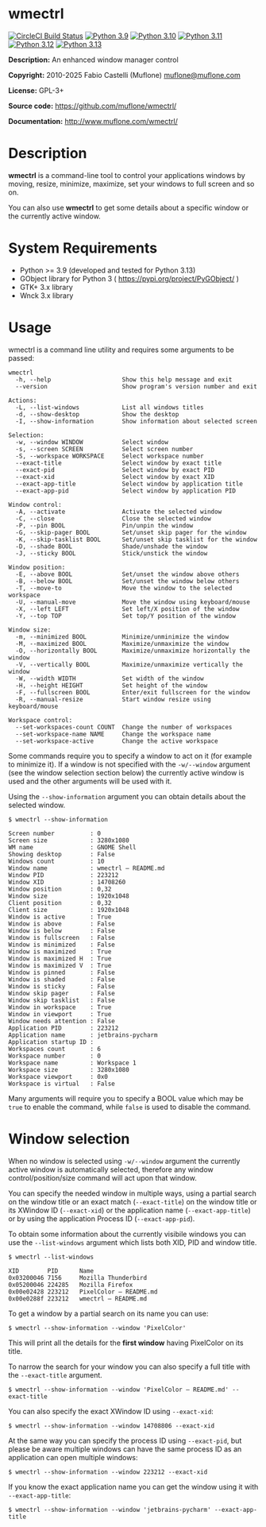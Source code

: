 # wmectrl

[![CircleCI Build Status](https://img.shields.io/circleci/project/github/muflone/wmectrl/master.svg)](https://circleci.com/gh/muflone/wmectrl)
[![Python 3.9](https://github.com/muflone/wmectrl/actions/workflows/python-3.9.yml/badge.svg)](https://github.com/muflone/wmectrl/actions/workflows/python-3.9.yml)
[![Python 3.10](https://github.com/muflone/wmectrl/actions/workflows/python-3.10.yml/badge.svg)](https://github.com/muflone/wmectrl/actions/workflows/python-3.10.yml)
[![Python 3.11](https://github.com/muflone/wmectrl/actions/workflows/python-3.11.yml/badge.svg)](https://github.com/muflone/wmectrl/actions/workflows/python-3.11.yml)
[![Python 3.12](https://github.com/muflone/wmectrl/actions/workflows/python-3.12.yml/badge.svg)](https://github.com/muflone/wmectrl/actions/workflows/python-3.12.yml)
[![Python 3.13](https://github.com/muflone/wmectrl/actions/workflows/python-3.13.yml/badge.svg)](https://github.com/muflone/wmectrl/actions/workflows/python-3.13.yml)

**Description:** An enhanced window manager control

**Copyright:** 2010-2025 Fabio Castelli (Muflone) <muflone@muflone.com>

**License:** GPL-3+

**Source code:** https://github.com/muflone/wmectrl/

**Documentation:** http://www.muflone.com/wmectrl/

# Description

**wmectrl** is a command-line tool to control your applications windows by
moving, resize, minimize, maximize, set your windows to full screen and so on.

You can also use **wmectrl** to get some details about a specific window or
the currently active window.

# System Requirements

* Python >= 3.9 (developed and tested for Python 3.13)
* GObject library for Python 3 ( https://pypi.org/project/PyGObject/ )
* GTK+ 3.x library
* Wnck 3.x library

# Usage

wmectrl is a command line utility and requires some arguments to be passed:

```
wmectrl
  -h, --help                    Show this help message and exit
  --version                     Show program's version number and exit

Actions:
  -L, --list-windows            List all windows titles
  -d, --show-desktop            Show the desktop
  -I, --show-information        Show information about selected screen

Selection:
  -w, --window WINDOW           Select window
  -s, --screen SCREEN           Select screen number
  -S, --workspace WORKSPACE     Select workspace number
  --exact-title                 Select window by exact title
  --exact-pid                   Select window by exact PID
  --exact-xid                   Select window by exact XID
  --exact-app-title             Select window by application title
  --exact-app-pid               Select window by application PID

Window control:
  -A, --activate                Activate the selected window
  -C, --close                   Close the selected window
  -P, --pin BOOL                Pin/unpin the window
  -G, --skip-pager BOOL         Set/unset skip pager for the window
  -K, --skip-tasklist BOOL      Set/unset skip tasklist for the window
  -D, --shade BOOL              Shade/unshade the window
  -J, --sticky BOOL             Stick/unstick the window

Window position:
  -E, --above BOOL              Set/unset the window above others
  -B, --below BOOL              Set/unset the window below others
  -T, --move-to                 Move the window to the selected workspace
  -U, --manual-move             Move the window using keyboard/mouse
  -X, --left LEFT               Set left/X position of the window
  -Y, --top TOP                 Set top/Y position of the window

Window size:
  -m, --minimized BOOL          Minimize/unminimize the window
  -M, --maximized BOOL          Maximize/unmaximize the window
  -O, --horizontally BOOL       Maximize/unmaximize horizontally the window
  -V, --vertically BOOL         Maximize/unmaximize vertically the window
  -W, --width WIDTH             Set width of the window
  -H, --height HEIGHT           Set height of the window
  -F, --fullscreen BOOL         Enter/exit fullscreen for the window
  -R, --manual-resize           Start window resize using keyboard/mouse

Workspace control:
  --set-workspaces-count COUNT  Change the number of workspaces
  --set-workspace-name NAME     Change the workspace name
  --set-workspace-active        Change the active workspace
```

Some commands require you to specify a window to act on it (for example to
minimize it). If a window is not specified with the `-w/--window` argument
(see the window selection section below) the currently active window is used
and the other arguments will be used with it.

Using the `--show-information` argument you can obtain details about the
selected window.

```
$ wmectrl --show-information

Screen number          : 0
Screen size            : 3280x1080
WM name                : GNOME Shell
Showing desktop        : False
Windows count          : 10
Window name            : wmectrl – README.md
Window PID             : 223212
Window XID             : 14708260
Window position        : 0,32
Window size            : 1920x1048
Client position        : 0,32
Client size            : 1920x1048
Window is active       : True
Window is above        : False
Window is below        : False
Window is fullscreen   : False
Window is minimized    : False
Window is maximized    : True
Window is maximized H  : True
Window is maximized V  : True
Window is pinned       : False
Window is shaded       : False
Window is sticky       : False
Window skip pager      : False
Window skip tasklist   : False
Window in workspace    : True
Window in viewport     : True
Window needs attention : False
Application PID        : 223212
Application name       : jetbrains-pycharm
Application startup ID : 
Workspaces count       : 6
Workspace number       : 0
Workspace name         : Workspace 1
Workspace size         : 3280x1080
Workspace viewport     : 0x0
Workspace is virtual   : False
```

Many arguments will require you to specify a BOOL value which may be `true` to
enable the command, while `false` is used to disable the command.

# Window selection

When no window is selected using `-w/--window` argument the currently active
window is automatically selected, therefore any window control/position/size
command will act upon that window.

You can specify the needed window in multiple ways, using a partial search
on the window title or an exact match (`--exact-title`) on the window title
or its XWindow ID (`--exact-xid`) or the application name (`--exact-app-title`)
or by using the application Process ID (`--exact-app-pid`).

To obtain some information about the currently visibile windows you can use
the `--list-windows` argument which lists both XID, PID and window title.

```
$ wmectrl --list-windows

XID        PID      Name
0x03200046 7156     Mozilla Thunderbird
0x05200046 224285   Mozilla Firefox
0x00e02428 223212   PixelColor – README.md
0x00e0288f 223212   wmectrl – README.md
```

To get a window by a partial search on its name you can use:

```
$ wmectrl --show-information --window 'PixelColor'
```

This will print all the details for the **first window** having PixelColor on
its title.

To narrow the search for your window you can also specify a full title with
the `--exact-title` argument.

```
$ wmectrl --show-information --window 'PixelColor – README.md' --exact-title
```

You can also specify the exact XWindow ID using `--exact-xid`:

```
$ wmectrl --show-information --window 14708806 --exact-xid
```

At the same way you can specify the process ID using `--exact-pid`, but please
be aware multiple windows can have the same process ID as an application can
open multiple windows:

```
$ wmectrl --show-information --window 223212 --exact-xid
```

If you know the exact application name you can get the window using it with
`--exact-app-title`:

```
$ wmectrl --show-information --window 'jetbrains-pycharm' --exact-app-title
```
